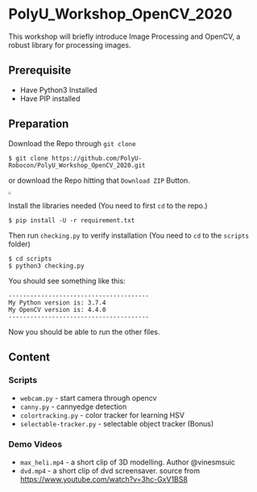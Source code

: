 # PolyU_Workshop_OpenCV_2020


This workshop will briefly introduce Image Processing and OpenCV, a robust library for processing images.



## Prerequisite

* Have Python3 Installed
* Have PIP installed



## Preparation



Download the Repo through `git clone`

```shell
$ git clone https://github.com/PolyU-Robocon/PolyU_Workshop_OpenCV_2020.git
```

or download the Repo hitting that `Download ZIP` Button.

<img src="https://i.imgur.com/9kyv1pQ.png" style="zoom:33%;" />





Install the libraries needed (You need to first `cd` to the repo.)

```shell
$ pip install -U -r requirement.txt
```



Then run `checking.py` to verify installation (You need to `cd` to the `scripts` folder)

```shell
$ cd scripts
$ python3 checking.py 
```

You should see something like this:

```
---------------------------------------
My Python version is: 3.7.4
My OpenCV version is: 4.4.0
---------------------------------------
```

Now you should be able to run the other files.

## Content

### Scripts

* `webcam.py` - start camera through opencv
* `canny.py` - cannyedge detection
* `colortracking.py` - color tracker for learning HSV
* `selectable-tracker.py` - selectable object tracker (Bonus)


### Demo Videos

* `max_heli.mp4` - a short clip of 3D modelling. Author @vinesmsuic
* `dvd.mp4` - a short clip of dvd screensaver. source from https://www.youtube.com/watch?v=3hc-GxV1BS8 
 

